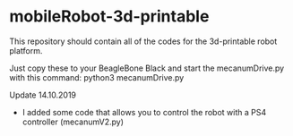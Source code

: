 # mobileRobot-3d-printable
This repository should contain all of the codes for the 3d-printable robot platform.

Just copy these to your BeagleBone Black and start the mecanumDrive.py with this command:
python3 mecanumDrive.py

Update 14.10.2019
  - I added some code that allows you to control the robot with a PS4 controller (mecanumV2.py)
